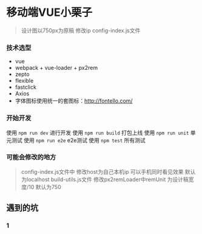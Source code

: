 # 移动端VUE小栗子

> 设计图以750px为原稿
> 修改ip    config-index.js文件


### 技术选型
- vue
- webpack + vue-loader + px2rem
- zepto
- flexible
- fastclick
- Axios
- 字体图标使用统一的套图标：http://fontello.com/

### 开始开发

使用 `npm run dev`   进行开发
使用 `npm run build`  打包上线
使用 `npm run unit`  单元测试
使用 `npm run e2e`  e2e测试
使用 `npm test`   所有测试

### 可能会修改的地方

>config-index.js文件中 修改host为自己本机ip 可以手机同时看见效果 默认为localhost
>build-utils.js文件 修改px2remLoader中remUnit 为设计稿宽度/10  默认为750


## 遇到的坑

### 1
